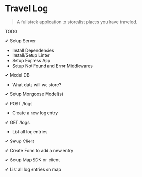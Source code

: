# Travel Log

> A fullstack application to store/list places you have traveled.

TODO

✔ Setup Server

- Install Dependencies
- Install/Setup Linter
- Setup Express App
- Setup Not Found and Error Middlewares

✔ Model DB

- What data will we store?

✔ Setup Mongoose Model(s)

✔ POST /logs

- Create a new log entry

✔ GET /logs

- List all log entries

✔ Setup Client

✔ Create Form to add a new entry

✔ Setup Map SDK on client

✔ List all log entries on map

